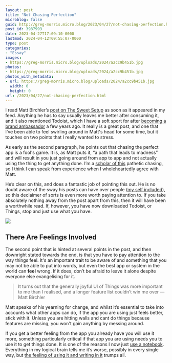 ```yaml
---
layout: post
title: "Not Chasing Perfection"
microblog: false
guid: http://greg-morris.micro.blog/2023/04/27/not-chasing-perfection.html
post_id: 3987993
date: 2023-04-27T17:09:10-0000
lastmod: 2024-04-12T09:55:07-0000
type: post
categories:
- "Essay"
images:
- https://greg-morris.micro.blog/uploads/2024/a2cc9b451b.jpg
photos:
- https://greg-morris.micro.blog/uploads/2024/a2cc9b451b.jpg
photos_with_metadata:
- url: https://greg-morris.micro.blog/uploads/2024/a2cc9b451b.jpg
  width: 0
  height: 0
url: /2023/04/27/not-chasing-perfection.html
---
```

I read Matt Birchler’s [post on The Sweet Setup](https://thesweetsetup.com/i-tried-to-migrate-to-todoist-it-didnt-go-well/) as soon as it appeared in my feed. Anything he has to say usually leaves me better after consuming it, and it also mentioned Todoist, which I have a soft sport for after [becoming a brand ambassador](/2020/05/18/how-i-use.html) a few years ago. It really is a great post, and one that I’ve been able to feel swirling around in Matt's head for some time, but it touches on two points that I really wanted to stress.

As early as the second paragraph, he points out that chasing the perfect app is a fool's game. It is, as Matt puts it, “a path that leads to madness” and will result in you just going around from app to app and not actually using the thing to get anything done. I’m a [scholar of this](/2021/03/19/looking-for-my.html) pathetic chasing, so I think I can speak from experience when I wholeheartedly agree with Matt.

He’s clear on this, and does a fantastic job of pointing this out. He is no doubt aware of the sway his posts can have over people ([my self included](/2020/01/21/migrating-from-wordpress.html)), so this declaimer of sorts is even more worth paying attention to. If you take absolutely nothing away from the post apart from this, then it will have been a worthwhile read. If, however, you have now downloaded Todoist, or Things, stop and just use what you have.

![](https://greg-morris.micro.blog/uploads/2024/a2cc9b451b.jpg)

## There Are Feelings Involved
The second point that is hinted at several points in the post, and then downright stated towards the end, is that you have to pay attention to the way things feel. It's an important trait to be aware of and something that you may not be able to put into words, but even the best app or system in the world can **feel** wrong. If it does, don’t be afraid to leave it alone despite everyone else evangelising for it.

> It turns out that the generally joyful UI of Things was more important to me than I realised, and a longer feature list couldn’t win me over — Matt Birchler

Matt speaks of his yearning for change, and whilst it’s essential to take into accounts what other apps can do, if the app you are using just feels better, stick with it. Unless you are hitting walls and cant do things because features are missing, you won't gain anything by messing around.

If you get a better feeling from the app you already have you will use it more, something particularly critical if that app you are using needs you to use it to get things done. It is one of the reasons I now just [use a notebook](/2023/02/12/a-new-notebook.html). Everything in my logical brain tells me it’s worse, possibly in every single way, but [the feeling of using it and writing in it](/2023/01/29/journaling-and-me.html) trumps all.
